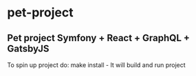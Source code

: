 # pet-project
Pet project Symfony + React + GraphQL + GatsbyJS
------------------------------------------------
To spin up project do:
make install - It will build and run project